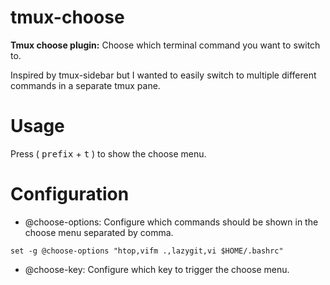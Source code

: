 # tmux-choose
**Tmux choose plugin:** Choose which terminal command you want to switch to.

Inspired by tmux-sidebar but I wanted to easily switch to multiple different commands in a separate tmux pane. 

# Usage

Press ( <kbd>prefix</kbd> + <kbd>t</kbd> ) to show the choose menu. 

# Configuration

- @choose-options: Configure which commands should be shown in the choose menu separated by comma.

```
set -g @choose-options "htop,vifm .,lazygit,vi $HOME/.bashrc"

```
- @choose-key: Configure which key to trigger the choose menu.

